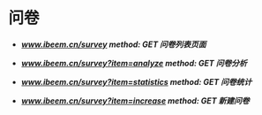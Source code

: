 # **问卷**

* _**www.ibeem.cn/survey                                    method: GET               问卷列表页面**_

* _**www.ibeem.cn/survey?item=analyze           method: GET               问卷分析**_

* _**www.ibeem.cn/survey?item=statistics           method: GET               问卷统计**_

* _**www.ibeem.cn/survey?item=increase         method: GET               新建问卷**_



